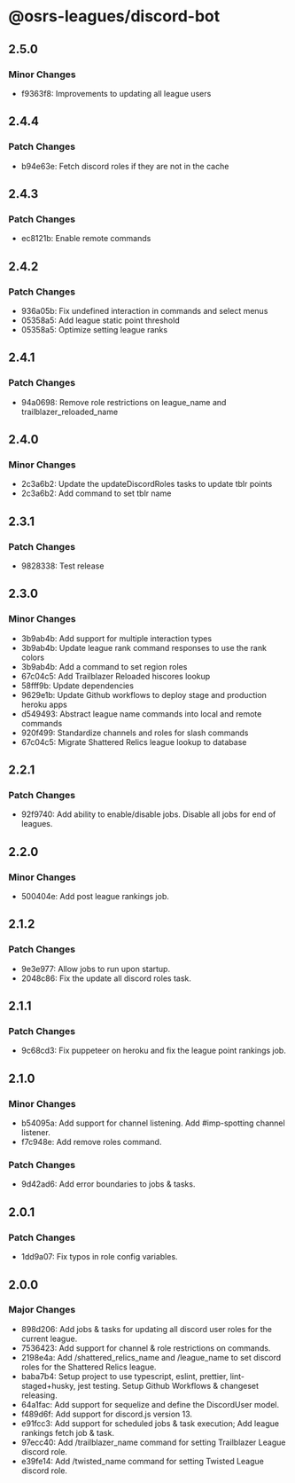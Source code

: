 # @osrs-leagues/discord-bot

## 2.5.0

### Minor Changes

- f9363f8: Improvements to updating all league users

## 2.4.4

### Patch Changes

- b94e63e: Fetch discord roles if they are not in the cache

## 2.4.3

### Patch Changes

- ec8121b: Enable remote commands

## 2.4.2

### Patch Changes

- 936a05b: Fix undefined interaction in commands and select menus
- 05358a5: Add league static point threshold
- 05358a5: Optimize setting league ranks

## 2.4.1

### Patch Changes

- 94a0698: Remove role restrictions on league_name and trailblazer_reloaded_name

## 2.4.0

### Minor Changes

- 2c3a6b2: Update the updateDiscordRoles tasks to update tblr points
- 2c3a6b2: Add command to set tblr name

## 2.3.1

### Patch Changes

- 9828338: Test release

## 2.3.0

### Minor Changes

- 3b9ab4b: Add support for multiple interaction types
- 3b9ab4b: Update league rank command responses to use the rank colors
- 3b9ab4b: Add a command to set region roles
- 67c04c5: Add Trailblazer Reloaded hiscores lookup
- 58fff9b: Update dependencies
- 9629e1b: Update Github workflows to deploy stage and production heroku apps
- d549493: Abstract league name commands into local and remote commands
- 920f499: Standardize channels and roles for slash commands
- 67c04c5: Migrate Shattered Relics league lookup to database

## 2.2.1

### Patch Changes

- 92f9740: Add ability to enable/disable jobs. Disable all jobs for end of leagues.

## 2.2.0

### Minor Changes

- 500404e: Add post league rankings job.

## 2.1.2

### Patch Changes

- 9e3e977: Allow jobs to run upon startup.
- 2048c86: Fix the update all discord roles task.

## 2.1.1

### Patch Changes

- 9c68cd3: Fix puppeteer on heroku and fix the league point rankings job.

## 2.1.0

### Minor Changes

- b54095a: Add support for channel listening. Add #imp-spotting channel listener.
- f7c948e: Add remove roles command.

### Patch Changes

- 9d42ad6: Add error boundaries to jobs & tasks.

## 2.0.1

### Patch Changes

- 1dd9a07: Fix typos in role config variables.

## 2.0.0

### Major Changes

- 898d206: Add jobs & tasks for updating all discord user roles for the current league.
- 7536423: Add support for channel & role restrictions on commands.
- 2198e4a: Add /shattered_relics_name and /league_name to set discord roles for the Shattered Relics league.
- baba7b4: Setup project to use typescript, eslint, prettier, lint-staged+husky, jest testing. Setup Github Workflows & changeset releasing.
- 64a1fac: Add support for sequelize and define the DiscordUser model.
- f489d6f: Add support for discord.js version 13.
- e91fcc3: Add support for scheduled jobs & task execution; Add league rankings fetch job & task.
- 97ecc40: Add /trailblazer_name command for setting Trailblazer League discord role.
- e39fe14: Add /twisted_name command for setting Twisted League discord role.
